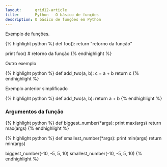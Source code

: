 ```yaml
---
layout:      grid12-article
title:       Python - O básico de funções
description: O básico de funções em Python
---
```



Exemplo de funções.

{% highlight python %}
def foo():
    return "retorno da função"

print foo() # retorno da função
{% endhighlight %}

Outro exemplo

{% highlight python %}
def add_two(a, b):
    c = a + b
    return c
{% endhighlight %}

Exemplo anterior simplificado

{% highlight python %}
def add_two(a, b):
    return a + b
{% endhighlight %}


### Argumentos da função

{% highlight python %}
def biggest_number(*args):
    print max(args)
    return max(args)
{% endhighlight %}


{% highlight python %}
def smallest_number(*args):
    print min(args)
    return min(args)

biggest_number(-10, -5, 5, 10)
smallest_number(-10, -5, 5, 10)
{% endhighlight %}

